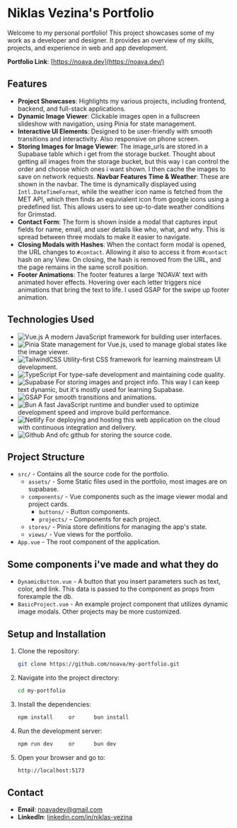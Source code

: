 # Niklas Vezina's Portfolio

Welcome to my personal portfolio! This project showcases some of my work as a developer and designer. It provides an overview of my skills, projects, and experience in web and app development.

**Portfolio Link**: [https://noava.dev](https://noava.dev/)

## Features

- **Project Showcases**: Highlights my various projects, including frontend, backend, and full-stack applications.
- **Dynamic Image Viewer**: Clickable images open in a fullscreen slideshow with navigation, using Pinia for state management.
- **Interactive UI Elements**: Designed to be user-friendly with smooth transitions and interactivity. Also responsive on phone screen.
- **Storing Images for Image Viewer**: The image_urls are stored in a Supabase table which i get from the storage bucket. Thought about getting all images from the storage bucket, but this way i can control the order and choose which ones i want shown. I then cache the images to save on network requests.
  **Navbar Features Time & Weather**: These are shown in the navbar. The time is dynamically displayed using `Intl.DateTimeFormat`, while the weather icon name is fetched from the MET API, which then finds an equivialent icon from google icons using a predefined list. This allows users to see up-to-date weather conditions for Grimstad.
- **Contact Form**: The form is shown inside a modal that captures input fields for name, email, and user details like who, what, and why. This is spread between three modals to make it easier to navigate.
- **Closing Modals with Hashes**: When the contact form modal is opened, the URL changes to `#contact`. Allowing it also to access it from `#contact` hash on any View. On closing, the hash is removed from the URL, and the page remains in the same scroll position.
- **Footer Animations**: The footer features a large 'NOAVA' text with animated hover effects. Hovering over each letter triggers nice animations that bring the text to life. I used GSAP for the swipe up footer animation.

## Technologies Used

- ![Vue.js](https://img.shields.io/badge/vue.js-234.svg?style=for-the-badge&logo=vuedotjs) A modern JavaScript framework for building user interfaces.
- ![Pinia](https://img.shields.io/badge/pinia-234.svg?style=for-the-badge&logo=vuedotjs&logoColor=yellow) State management for Vue.js, used to manage global states like the image viewer.
- ![TailwindCSS](https://img.shields.io/badge/tailwind_css-234.svg?style=for-the-badge&logo=tailwindcss) Utility-first CSS framework for learning mainstream UI development.
- ![TypeScript](https://img.shields.io/badge/typescript-234.svg?style=for-the-badge&logo=typescript) For type-safe development and maintaining code quality.
- ![Supabase](https://img.shields.io/badge/supabase-234.svg?style=for-the-badge&logo=supabase) For storing images and project info. This way I can keep text dynamic, but it's mostly used for learning Supabase.
- ![GSAP](https://img.shields.io/badge/gsap-234.svg?style=for-the-badge&logo=greensock) For smooth transitions and animations.
- ![Bun](https://img.shields.io/badge/bun-234.svg?style=for-the-badge&logo=bun) A fast JavaScript runtime and bundler used to optimize development speed and improve build performance.
- ![Netlify](https://img.shields.io/badge/netlify-234.svg?style=for-the-badge&logo=netlify) For deploying and hosting this web application on the cloud with continuous integration and delivery.
- ![Github](https://img.shields.io/badge/github-234.svg?style=for-the-badge&logo=github) And ofc github for storing the source code.

## Project Structure

- `src/` - Contains all the source code for the portfolio.
  - `assets/` - Some Static files used in the portfolio, most images are on supabase.
  - `components/` - Vue components such as the image viewer modal and project cards.
    - `buttons/` - Button components.
    - `projects/` - Components for each project.
  - `stores/` - Pinia store definitions for managing the app's state.
  - `views/` - Vue views for the portfolio.
- `App.vue` - The root component of the application.

## Some components i've made and what they do

- `DynamicButton.vue` - A button that you insert parameters such as text, color, and link. This data is passed to the component as props from forexample the db.
- `BasicProject.vue` - An example project component that utilizes dynamic image modals. Other projects may be more customized.

## Setup and Installation

1. Clone the repository:

   ```sh
   git clone https://github.com/noava/my-portfolio.git
   ```

2. Navigate into the project directory:

   ```sh
   cd my-portfolio
   ```

3. Install the dependencies:

   ```sh
   npm install     or      bun install
   ```

4. Run the development server:

   ```sh
   npm run dev     or      bun dev
   ```

5. Open your browser and go to:

   ```sh
   http://localhost:5173
   ```

## Contact

- **Email**: [noavadev@gmail.com](mailto:noavadev@gmail.com)
- **LinkedIn**: [linkedin.com/in/niklas-vezina](https://linkedin.com/in/niklas-vezina)
